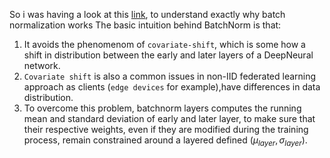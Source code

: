 So i was having a look at this [link](https://www.youtube.com/watch?v=nUUqwaxLnWs), to understand exactly why batch normalization works
The basic intuition behind BatchNorm is that:
1. It avoids the phenomenom of `covariate-shift`, which is some how a shift in distribution between the early and later layers of a DeepNeural network.
2. `Covariate shift` is also a common issues in non-IID federated learning approach as clients (`edge devices` for example),have differences in data distribution.
3. To overcome this problem, batchnorm layers computes the running mean and standard deviation of early and later layer, to make sure that their respective weights, even if they are modified during the training process, remain constrained around a layered defined $(\mu_{layer},\sigma_{layer})$.

